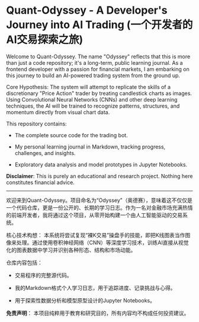 # Quant-Odyssey - A Developer's Journey into AI Trading (一个开发者的AI交易探索之旅)

Welcome to Quant-Odyssey. The name "Odyssey" reflects that this is more than just a code repository; it's a long-term, public learning journal. As a frontend developer with a passion for financial markets, I am embarking on this journey to build an AI-powered trading system from the ground up.

Core Hypothesis: The system will attempt to replicate the skills of a discretionary "Price Action" trader by treating candlestick charts as images. Using Convolutional Neural Networks (CNNs) and other deep learning techniques, the AI will be trained to recognize patterns, structures, and momentum directly from visual chart data.

This repository contains:

- The complete source code for the trading bot.

- My personal learning journal in Markdown, tracking progress, challenges, and insights.

- Exploratory data analysis and model prototypes in Jupyter Notebooks.

**Disclaimer**: This is purely an educational and research project. Nothing here constitutes financial advice.



---------------------------------------------------------------------------------------------------------------




欢迎来到Quant-Odyssey。项目命名为“Odyssey”（奥德赛），意味着这不仅仅是一个代码仓库，更是一份公开的、长期的学习日志。作为一名对金融市场充满热情的前端开发者，我将通过这个项目，从零开始构建一个由人工智能驱动的交易系统。

核心技术构想： 本系统将尝试复现“裸K交易”操盘手的技能，即把K线图表当作图像来处理。通过使用卷积神经网络（CNN）等深度学习技术，训练AI直接从视觉化的图表数据中学习并识别各种形态、结构和市场动能。

仓库内容包括：

- 交易程序的完整源代码。

- 我的Markdown格式个人学习日志，用于追踪进度、记录挑战与心得。

- 用于探索性数据分析和模型原型设计的Jupyter Notebooks。

**免责声明**： 本项目纯粹用于教育和研究目的，所有内容均不构成任何投资建议。
